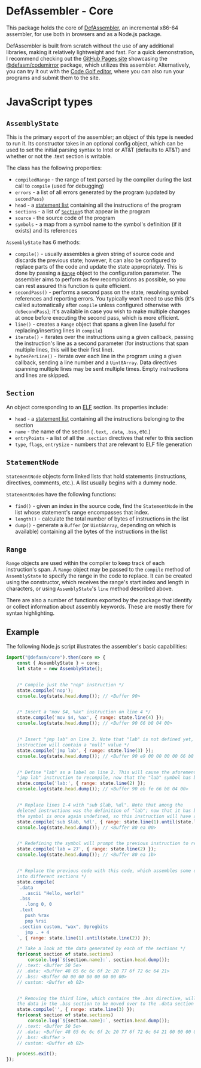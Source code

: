 # DefAssembler - Core
This package holds the core of [DefAssembler](https://github.com/NewDefectus/defasm#readme), an incremental x86-64 assembler, for use both in browsers and as a Node.js package.

DefAssembler is built from scratch without the use of any additional libraries, making it relatively lightweight and fast. For a quick demonstration, I recommend checking out the [GitHub Pages site](http://newdefectus.github.io/defasm) showcasing the [@defasm/codemirror](https://www.npmjs.com/package/@defasm/codemirror) package, which utilizes this assembler. Alternatively, you can try it out with the [Code Golf editor](https://code.golf/fizz-buzz#assembly), where you can also run your programs and submit them to the site.

# JavaScript types
## `AssemblyState`
This is the primary export of the assembler; an object of this type is needed to run it. Its constructor takes in an optional config object, which can be used to set the initial parsing syntax to Intel or AT&T (defaults to AT&T) and whether or not the .text section is writable.

The class has the following properties:
* `compiledRange` - the range of text parsed by the compiler during the last call to `compile` (used for debugging)
* `errors` - a list of all errors generated by the program (updated by `secondPass`)
* `head` - a [statement list](#statementnode) containing all the instructions of the program
* `sections` - a list of [`Section`](#section)s that appear in the program
* `source` - the source code of the program
* `symbols` - a map from a symbol name to the symbol's definition (if it exists) and its references

`AssemblyState` has 6 methods:
* `compile()` - usually assembles a given string of source code and discards the previous state; however, it can also be configured to replace parts of the code and update the state appropriately. This is done by passing a [`Range`](#range) object to the configuration parameter. The assembler aims to perform as few recompilations as possible, so you can rest assured this function is quite efficient.
* `secondPass()` - performs a second pass on the state, resolving symbol references and reporting errors. You typically won't need to use this (it's called automatically after `compile` unless configured otherwise with `doSecondPass`); it's available in case you wish to make multiple changes at once before executing the second pass, which is more efficient.
* `line()` - creates a `Range` object that spans a given line (useful for replacing/inserting lines in `compile`)
* `iterate()` - iterates over the instructions using a given callback, passing the instruction's line as a second parameter (for instructions that span multiple lines, this will be their first line).
* `bytesPerLine()` - iterate over each line in the program using a given callback, sending a line number and a `Uint8Array`. Data directives spanning multiple lines may be sent multiple times. Empty instructions and lines are skipped.

## `Section`
An object corresponding to an [ELF](https://en.wikipedia.org/wiki/Executable_and_Linkable_Format) section. Its properties include:
* `head` - a [statement list](statementnode) containing all the instructions belonging to the section
* `name` - the name of the section (`.text`, `.data`, `.bss`, etc.)
* `entryPoints` - a list of all the `.section` directives that refer to this section
* `type`, `flags`, `entrySize` - numbers that are relevant to ELF file generation

## `StatementNode`
`StatementNode` objects form linked lists that hold statements (instructions, directives, comments, etc.). A list usually begins with a dummy node.

`StatementNode`s have the following functions:
* `find()` - given an index in the source code, find the `StatementNode` in the list whose statement's range encompasses that index.
* `length()` - calculate the total number of bytes of instructions in the list
* `dump()` - generate a `Buffer` (or `Uint8Array`, depending on which is available) containing all the bytes of the instructions in the list

## `Range`
`Range` objects are used within the compiler to keep track of each instruction's span. A `Range` object may be passed to the `compile` method of `AssemblyState` to specify the range in the code to replace. It can be created using the constructor, which receives the range's start index and length in characters, or using `AssemblyState`'s `line` method described above.

There are also a number of functions exported by the package that identify or collect information about assembly keywords. These are mostly there for syntax highlighting.

## Example

The following Node.js script illustrates the assembler's basic capabilities:
```js
import("@defasm/core").then(core => {
    const { AssemblyState } = core;
    let state = new AssemblyState();


    /* Compile just the "nop" instruction */
    state.compile('nop');
    console.log(state.head.dump()); // <Buffer 90>


    /* Insert a "mov $4, %ax" instruction on line 4 */
    state.compile('mov $4, %ax', { range: state.line(4) });
    console.log(state.head.dump()); // <Buffer 90 66 b8 04 00>


    /* Insert "jmp lab" on line 3. Note that "lab" is not defined yet, so this
    instruction will contain a "null" value */
    state.compile('jmp lab', { range: state.line(3) });
    console.log(state.head.dump()); // <Buffer 90 e9 00 00 00 00 66 b8 04 00>


    /* Define "lab" as a label on line 2. This will cause the aforementioned
    "jmp lab" instruction to recompile, now that the "lab" symbol has been defined */
    state.compile('lab:', { range: state.line(2) });
    console.log(state.head.dump()); // <Buffer 90 eb fe 66 b8 04 00>


    /* Replace lines 1-4 with "sub $lab, %dl". Note that among the
    deleted instructions was the definition of "lab"; now that it has been removed,
    the symbol is once again undefined, so this instruction will have a "null" value */
    state.compile('sub $lab, %dl', { range: state.line(1).until(state.line(4)) });
    console.log(state.head.dump()); // <Buffer 80 ea 00>


    /* Redefining the symbol will prompt the previous instruction to recompile */
    state.compile('lab = 27', { range: state.line(2) });
    console.log(state.head.dump()); // <Buffer 80 ea 1b>


    /* Replace the previous code with this code, which assembles some data
    into different sections */
    state.compile(
    `.data
       .ascii "Hello, world!"
     .bss
       .long 0, 0
     .text
       push %rax
       pop %rsi
     .section custom, "wax", @progbits
       jmp . + 4
    `, { range: state.line(1).until(state.line(2)) });

    /* Take a look at the data generated by each of the sections */
    for(const section of state.sections)
        console.log(`${section.name}:`, section.head.dump());
    // .text: <Buffer 50 5e>
    // .data: <Buffer 48 65 6c 6c 6f 2c 20 77 6f 72 6c 64 21>
    // .bss: <Buffer 00 00 00 00 00 00 00 00>
    // custom: <Buffer eb 02>


    /* Removing the third line, which contains the .bss directive, will cause
    the data in the .bss section to be moved over to the .data section */
    state.compile('', { range: state.line(3) });
    for(const section of state.sections)
        console.log(`${section.name}:`, section.head.dump());
    // .text: <Buffer 50 5e>
    // .data: <Buffer 48 65 6c 6c 6f 2c 20 77 6f 72 6c 64 21 00 00 00 00 00 00 00 00>
    // .bss: <Buffer >
    // custom: <Buffer eb 02>

    process.exit();
});
```